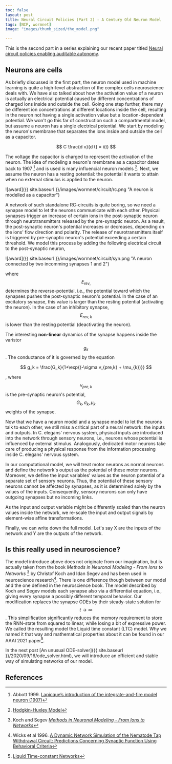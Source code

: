 ```yaml
---
toc: false
layout: post
title: Neural Circuit Policies (Part 2) - A Century Old Neuron Model
tags: [NCP, wormnet]
image: "images/thumb_sized/the_model.png"

---
```


This is the second part in a series explaining our recent paper titled [Neural circuit policies enabling auditable autonomy](https://rdcu.be/b8sEo).

## Neurons are cells

As briefly discussed in the first part, the neuron model used in machine learning is quite a high-level abstraction of the complex cells neuroscience deals with. 
We have also talked about how the activation value of a neuron is actually an electrical potential caused by different concentrations of charged ions inside and outside the cell. 
Going one step further, there may be different ion concentrations at different locations inside the cell, resulting in the neuron not having a single activation value but a location-dependent potential.
We won't go this far of construction such a compartmental model, but assume a neuron has a single electrical potential.
We start by modeling the neuron's membrane that separates the ions inside and outside the cell as a capacitor. 

$$ C \frac{d v}{d t} = i(t) $$

The voltage the capacitor is charged to represent the activation of the neuron. The idea of modeling a neuron's membrane as a capacitor dates back to 1907 [^1] and is used is many influencial neuron models [^2].
Next, we assume the neuron has a resting potential: the potential it wants to attain when no external stimulus is applied to the neuron.

![award]({{ site.baseurl }}/images/wormnet/circuit/rc.png "A neuron is modelled as a capacitor")

A network of such standalone RC-circuits is quite boring, so we need a synapse model to let the neurons communicate with each other.
Physical synapses trigger an increase of certain ions in the post-synaptic neuron through neurotransmitters released by the pre-synaptic neuron. As a result, the post-synaptic neuron's potential increases or decreases, depending on the ions' flow direction and polarity. The release of neurotransmitters itself is triggered by pre-synaptic neuron's potential exceeding a certain threshold.
We model this process by adding the following electrical circuit to the post-synaptic neuron,

![award]({{ site.baseurl }}/images/wormnet/circuit/syn.png "A neuron connected by two incomming synapses 1 and 2")

where $$E_{rev,}$$ determines the reverse-potential, i.e., the potential toward which the synapses pushes the post-synaptic neuron's potential. In the case of an excitatory synapse, this value is larger than the resting potential (activating the neuron). In the case of an inhibitory synapse, $$E_{rev,k}$$  is lower than the resting potential (deactivating the neuron).

The interesting **non-linear** dynamics of the synapse happens inside the varistor $$g_{k}$$ . The conductance of it is governed by the equation 

$$ g_k = \frac{G_k}{1+\exp{(-\sigma  v_{pre,k} + \mu_{k})}} $$

, where $$v_{pre,k}$$ is the pre-synaptic neuron's potential, $$G_k,\sigma_k,\mu_k $$ weights of the synapse.

Now that we have a neuron model and a synapse model to let the neurons talk to each other, we still miss a critical part of a neural network: the inputs and outputs. In C. elegans' nervous system, physical inputs are introduced into the network through sensory neurons, i.e., neurons whose potential is influenced by external stimulus. Analogously, dedicated motor neurons take care of producing a physical response from the information processing inside C. elegans' nervous system. 

In our computational model, we will treat motor neurons as normal neurons and define the network's output as the potential of these motor neurons.
Moreover, we define the input variables' values as the neuron potential of a separate set of sensory neurons. Thus, the potential of these sensory neurons cannot be affected by synapses, as it is determined solely by the values of the inputs. Consequently, sensory neurons can only have outgoing synapses but no incoming links.

As the input and output variable might be differently scaled than the neuron values inside the network, we re-scale the input and output signals by element-wise affine transformations.

Finally, we can write down the full model. Let's say X are the inputs of the network and Y are the outputs of the network. 


## Is this really used in neuroscience?
The model introduce above does not originate from our imagination, but is actually taken from the book *Methods in Neuronal Modeling - From Ions to Networks* [^3] by Christof Koch and Idan Segev and has been used in neuroscience research[^4]. 
There is one difference though between our model and the one defined in the neuroscience book. The model described by Koch and Segev models each synapse also via a differential equation, i.e., giving every synapse a possibly different temporal behavior. 
Our modification replaces the synapse ODEs by their steady-state solution for $$t \rightarrow \infty $$. This simplification significantly reduces the memory requirement to store the RNN-state from squared to linear, while losing a bit of expressive power.
We called the resulting model the Liquid time constant (LTC) model. Why we named it that way and mathematical properties about it can be found in our AAAI 2021 paper[^5]. 


In the next post [An unusual ODE-solver]({{ site.baseurl }}/2020/09/16/ode_solver.html), we will introduce an efficient and stable way of simulating networks of our model.

## References

[^1]: Abbott 1999. [Lapicque’s introduction of the integrate-and-fire model neuron (1907)](https://www.sciencedirect.com/science/article/abs/pii/S0361923099001616)
[^2]: [Hodgkin-Huxley Model](https://neuronaldynamics.epfl.ch/online/Ch2.S2.html)
[^3]: Koch and Segev [*Methods in Neuronal Modeling - From Ions to Networks*](https://mitpress.mit.edu/books/methods-neuronal-modeling-second-edition)
[^4]: Wicks et al 1996. [A Dynamic Network Simulation of the Nematode Tap Withdrawal Circuit: Predictions Concerning Synaptic Function Using Behavioral Criteria](https://www.jneurosci.org/content/jneuro/16/12/4017.full.pdf)
[^5]: [Liquid Time-constant Networks](https://arxiv.org/abs/2006.04439)